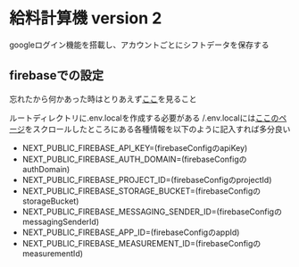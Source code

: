 # 給料計算機 version 2
googleログイン機能を搭載し、アカウントごとにシフトデータを保存する

## firebaseでの設定
忘れたから何かあった時はとりあえず[ここ](https://console.firebase.google.com/u/0/project/salary-calculator-app-2/overview)を見ること

ルートディレクトリに.env.localを作成する必要がある
/.env.localには[ここのページ](https://console.firebase.google.com/u/0/project/salary-calculator-app-2/settings/general/web:MmIyM2I1ODAtMGQzYy00ZjQ0LTg3YzUtNGI1NDJiYzc5ZDE3)をスクロールしたところにある各種情報を以下のように記入すれば多分良い
- NEXT_PUBLIC_FIREBASE_API_KEY=(firebaseConfigのapiKey)
- NEXT_PUBLIC_FIREBASE_AUTH_DOMAIN=(firebaseConfigのauthDomain)
- NEXT_PUBLIC_FIREBASE_PROJECT_ID=(firebaseConfigのprojectId)
- NEXT_PUBLIC_FIREBASE_STORAGE_BUCKET=(firebaseConfigのstorageBucket)
- NEXT_PUBLIC_FIREBASE_MESSAGING_SENDER_ID=(firebaseConfigのmessagingSenderId)
- NEXT_PUBLIC_FIREBASE_APP_ID=(firebaseConfigのappId)
- NEXT_PUBLIC_FIREBASE_MEASUREMENT_ID=(firebaseConfigのmeasurementId) 

